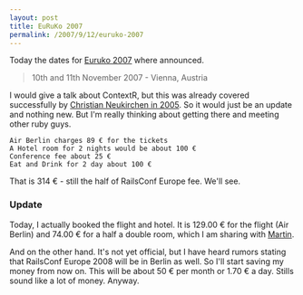 ```yaml
---
layout: post
title: EuRuKo 2007
permalink: /2007/9/12/euruko-2007
---
```

Today the dates for [Euruko
2007](http://www.approximity.com/cgi-bin/europeRuby/tiki.cgi?c=v&p=Euruko07)
where announced.

> 10th and 11th November 2007 - Vienna, Austria

I would give a talk about ContextR, but this was already covered successfully by
[Christian Neukirchen in
2005](http://chneukirchen.org/blog/archive/2005/10/euruko-2005-day-one.html). So
it would just be an update and nothing new. But I'm really thinking about
getting there and meeting other ruby guys.


    Air Berlin charges 89 € for the tickets
    A Hotel room for 2 nights would be about 100 €
    Conference fee about 25 €
    Eat and Drink for 2 day about 100 €

That is 314 € - still the half of RailsConf Europe fee. We'll see.

### Update

Today, I actually booked the flight and hotel. It is 129.00 € for the flight
(Air Berlin) and 74.00 € for a half a double room, which I am sharing with
[Martin](http://blog.grundrinzip.de/).

And on the other hand. It's not yet official, but I have heard rumors stating
that RailsConf Europe 2008 will be in Berlin as well. So I'll start saving my
money from now on. This will be about 50 € per month or 1.70 € a day. Stills
sound like a lot of money. Anyway.
